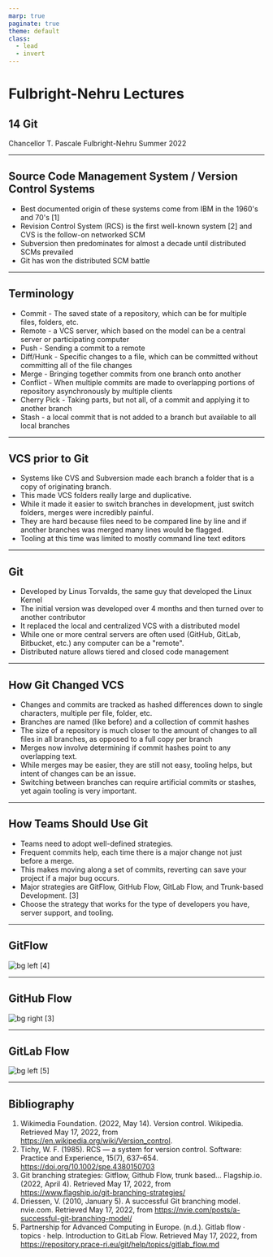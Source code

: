 ```yaml
---
marp: true
paginate: true
theme: default
class:
  - lead
  - invert
---
```


# Fulbright-Nehru Lectures
## 14 Git


Chancellor T. Pascale
Fulbright-Nehru
Summer 2022

-------------------------------
## Source Code Management System / Version Control Systems

- Best documented origin of these systems come from IBM in the 1960's and 70's [1]
- Revision Control System (RCS) is the first well-known system [2] and CVS is the follow-on networked SCM
- Subversion then predominates for almost a decade until distributed SCMs prevailed
- Git has won the distributed SCM battle

-------------------------------
## Terminology

- Commit - The saved state of a repository, which can be for multiple files, folders, etc.
- Remote - a VCS server, which based on the model can be a central server or participating computer
- Push - Sending a commit to a remote
- Diff/Hunk - Specific changes to a file, which can be committed without committing all of the file changes
- Merge - Bringing together commits from one branch onto another
- Conflict - When multiple commits are made to overlapping portions of repository asynchronously by multiple clients
- Cherry Pick - Taking parts, but not all, of a commit and applying it to another branch
- Stash - a local commit that is not added to a branch but available to all local branches

-------------------------------

## VCS prior to Git

- Systems like CVS and Subversion made each branch a folder that is a copy of originating branch.
- This made VCS folders really large and duplicative.
- While it made it easier to switch branches in development, just switch folders, merges were incredibly painful.
- They are hard because files need to be compared line by line and if another branches was merged many lines would be flagged.
- Tooling at this time was limited to mostly command line text editors

-------------------------------

## Git

- Developed by Linus Torvalds, the same guy that developed the Linux Kernel
- The initial version was developed over 4 months and then turned over to another contributor
- It replaced the local and centralized VCS with a distributed model
- While one or more central servers are often used (GitHub, GitLab, Bitbucket, etc.) any computer can be a "remote".
- Distributed nature allows tiered and closed code management

-------------------------------

## How Git Changed VCS

- Changes and commits are tracked as hashed differences down to single characters, multiple per file, folder, etc.
- Branches are named (like before) and a collection of commit hashes
- The size of a repository is much closer to the amount of changes to all files in all branches, as opposed to a full copy per branch
- Merges now involve determining if commit hashes point to any overlapping text.
- While merges may be easier, they are still not easy, tooling helps, but intent of changes can be an issue.
- Switching between branches can require artificial commits or stashes, yet again tooling is very important.

-------------------------------

## How Teams Should Use Git

- Teams need to adopt well-defined strategies.
- Frequent commits help, each time there is a major change not just before a merge.
- This makes moving along a set of commits, reverting can save your project if a major bug occurs.
- Major strategies are GitFlow, GitHub Flow, GitLab Flow, and Trunk-based Development. [3]
- Choose the strategy that works for the type of developers you have, server support, and tooling.

-------------------------------

## GitFlow

![bg left](./images/gitflow.png)
[4]

-------------------------------

## GitHub Flow

![bg right](./images/github_flow.jpg)
[3]

-------------------------------

## GitLab Flow

![bg left](./images/gitlab_flow.png)
[5]

-------------------------------

## Bibliography

1. Wikimedia Foundation. (2022, May 14). Version control. Wikipedia. Retrieved May 17, 2022, from https://en.wikipedia.org/wiki/Version_control.
2. Tichy, W. F. (1985). RCS — a system for version control. Software: Practice and Experience, 15(7), 637–654. https://doi.org/10.1002/spe.4380150703
3. Git branching strategies: Gitflow, Github Flow, trunk based... Flagship.io. (2022, April 4). Retrieved May 17, 2022, from https://www.flagship.io/git-branching-strategies/
4. Driessen, V. (2010, January 5). A successful Git branching model. nvie.com. Retrieved May 17, 2022, from https://nvie.com/posts/a-successful-git-branching-model/
5. Partnership for Advanced Computing in Europe. (n.d.). Gitlab flow · topics · help. Introduction to GitLab Flow. Retrieved May 17, 2022, from https://repository.prace-ri.eu/git/help/topics/gitlab_flow.md
